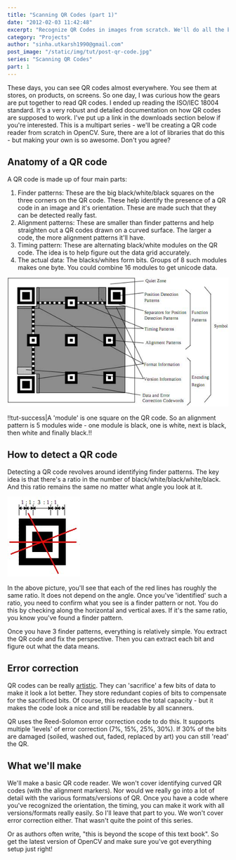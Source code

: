 ```yaml
---
title: "Scanning QR Codes (part 1)"
date: "2012-02-03 11:42:48"
excerpt: "Recognize QR Codes in images from scratch. We'll do all the bit math to figure out the location markers and then read data from the black/white array."
category: "Projects"
author: "sinha.utkarsh1990@gmail.com"
post_image: "/static/img/tut/post-qr-code.jpg"
series: "Scanning QR Codes"
part: 1
---
```

These days, you can see QR codes almost everywhere. You see them at stores, on products, on screens. So one day, I was curious how the gears are put together to read QR codes. I ended up reading the ISO/IEC 18004 standard. It's a very robust and detailed documentation on how QR codes are supposed to work. I've put up a link in the downloads section below if you're interested. This is a multipart series - we'll be creating a QR code reader from scratch in OpenCV. Sure, there are a lot of libraries that do this - but making your own is so awesome. Don't you agree? 

## Anatomy of a QR code

A QR code is made up of four main parts: 

  1. Finder patterns: These are the big black/white/black squares on the three corners on the QR code. These help identify the presence of a QR code in an image and it's orientation. These are made such that they can be detected really fast.
  2. Alignment patterns: These are smaller than finder patterns and help straighten out a QR codes drawn on a curved surface. The larger a code, the more alignment patterns it'll have.
  3. Timing pattern: These are alternating black/white modules on the QR code. The idea is to help figure out the data grid accurately.
  4. The actual data: The blacks/whites form bits. Groups of 8 such modules makes one byte. You could combine 16 modules to get unicode data.

![](/static/img/tut/qr-intro.jpg)

!!tut-success|A 'module' is one square on the QR code. So an alignment pattern is 5 modules wide - one module is black, one is white, next is black, then white and finally black.!!

## How to detect a QR code

Detecting a QR code revolves around identifying finder patterns. The key idea is that there's a ratio in the number of black/white/black/white/black. And this ratio remains the same no matter what angle you look at it.

![](/static/img/tut/qr-finder-pattern.jpg)

In the above picture, you'll see that each of the red lines has roughly the same ratio. It does not depend on the angle. Once you've 'identified' such a ratio, you need to confirm what you see is a finder pattern or not. You do this by checking along the horizontal and vertical axes. If it's the same ratio, you know you've found a finder pattern.

Once you have 3 finder patterns, everything is relatively simple. You extract the QR code and fix the perspective. Then you can extract each bit and figure out what the data means. 

## Error correction

QR codes can be really [artistic](http://www.qrcartist.com/qr-code-art-gallery/). They can 'sacrifice' a few bits of data to make it look a lot better. They store redundant copies of bits to compensate for the sacrificed bits. Of course, this reduces the total capacity - but it makes the code look a nice and still be readable by all scanners.

QR uses the Reed-Solomon error correction code to do this. It supports multiple 'levels' of error correction (7%, 15%, 25%, 30%). If 30% of the bits are damaged (soiled, washed out, faded, replaced by art) you can still 'read' the QR. 

## What we'll make

We'll make a basic QR code reader. We won't cover identifying curved QR codes (with the alignment markers). Nor would we really go into a lot of detail with the various formats/versions of QR. Once you have a code where you've recognized the orientation, the timing, you can make it work with all versions/formats really easily. So I'll leave that part to you. We won't cover error correction either. That wasn't quite the point of this series.

Or as authors often write, "this is beyond the scope of this text book". So get the latest version of OpenCV and make sure you've got everything setup just right!
